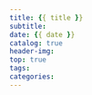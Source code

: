 ```yaml
---
title: {{ title }}
subtitle:
date: {{ date }}
catalog: true
header-img:
top: true
tags:
categories:
---
```

